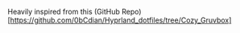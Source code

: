 Heavily inspired from this (GitHub Repo)[https://github.com/0bCdian/Hyprland_dotfiles/tree/Cozy_Gruvbox]
